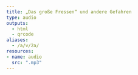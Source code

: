 ```yaml
---
title: „Das große Fressen“ und andere Gefahren
type: audio
outputs:
  - html
  - qrcode
aliases:
  - /a/v/2a/
resources:
- name: audio
  src: ".mp3"
---
```

